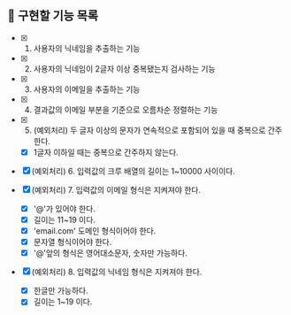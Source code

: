 ## 📌 구현할 기능 목록

- [x] 1. 사용자의 닉네임을 추출하는 기능
- [x] 2. 사용자의 닉네임이 2글자 이상 중복됐는지 검사하는 기능
- [x] 3. 사용자의 이메일을 추출하는 기능
- [x] 4. 결과값의 이메일 부분을 기준으로 오름차순 정렬하는 기능
- [x] 5. (예외처리) 두 글자 이상의 문자가 연속적으로 포함되어 있을 때 중복으로 간주한다.

  - [x] 1글자 이하일 때는 중복으로 간주하지 않는다.

- [x] (예외처리) 6. 입력값의 크루 배열의 길이는 1~10000 사이이다.
- [x] (예외처리) 7. 입력값의 이메일 형식은 지켜져야 한다.

  - [x] '@'가 있어야 한다.
  - [x] 길이는 11~19 이다.
  - [x] 'email.com' 도메인 형식이어야 한다.
  - [x] 문자열 형식이어야 한다.
  - [x] '@'앞의 형식은 영어대소문자, 숫자만 가능하다.

- [x] (예외처리) 8. 입력값의 닉네임 형식은 지켜져야 한다.

  - [x] 한글만 가능하다.
  - [x] 길이는 1~19 이다.
